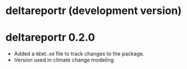 # deltareportr (development version)

# deltareportr 0.2.0

* Added a `NEWS.md` file to track changes to the package.
* Version used in climate change modeling
